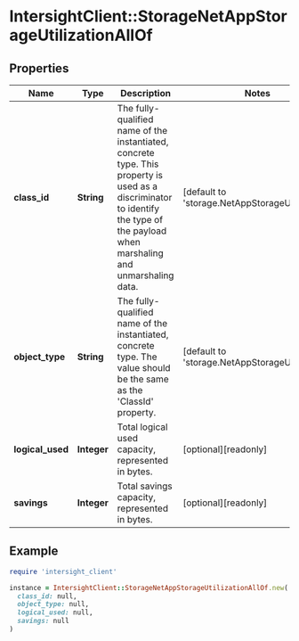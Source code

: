 # IntersightClient::StorageNetAppStorageUtilizationAllOf

## Properties

| Name | Type | Description | Notes |
| ---- | ---- | ----------- | ----- |
| **class_id** | **String** | The fully-qualified name of the instantiated, concrete type. This property is used as a discriminator to identify the type of the payload when marshaling and unmarshaling data. | [default to &#39;storage.NetAppStorageUtilization&#39;] |
| **object_type** | **String** | The fully-qualified name of the instantiated, concrete type. The value should be the same as the &#39;ClassId&#39; property. | [default to &#39;storage.NetAppStorageUtilization&#39;] |
| **logical_used** | **Integer** | Total logical used capacity, represented in bytes. | [optional][readonly] |
| **savings** | **Integer** | Total savings capacity, represented in bytes. | [optional][readonly] |

## Example

```ruby
require 'intersight_client'

instance = IntersightClient::StorageNetAppStorageUtilizationAllOf.new(
  class_id: null,
  object_type: null,
  logical_used: null,
  savings: null
)
```

